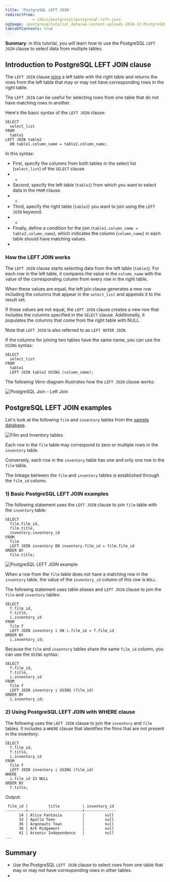 ```yaml
---
title: 'PostgreSQL LEFT JOIN'
redirectFrom: 
            - /docs/postgresql/postgresql-left-join
ogImage: /postgresqltutorial_data/wp-content-uploads-2018-12-PostgreSQL-Join-Left-Join.png
tableOfContents: true
---
```


**Summary**: in this tutorial, you will learn how to use the PostgreSQL `LEFT JOIN` clause to select data from multiple tables.



## Introduction to PostgreSQL LEFT JOIN clause



The `LEFT JOIN` clause [joins](/docs/postgresql/postgresql-joins) a left table with the right table and returns the rows from the left table that may or may not have corresponding rows in the right table.



The `LEFT JOIN` can be useful for selecting rows from one table that do not have matching rows in another.



Here's the basic syntax of the `LEFT JOIN` clause:



```
SELECT
  select_list
FROM
  table1
LEFT JOIN table2
  ON table1.column_name = table2.column_name;
```



In this syntax:



- First, specify the columns from both tables in the select list (`select_list`) of the `SELECT` clause.
- -
- Second, specify the left table (`table1`) from which you want to select data in the `FROM` clause.
- -
- Third, specify the right table (`table2`) you want to join using the `LEFT JOIN` keyword.
- -
- Finally, define a condition for the join (`table1.column_name = table2.column_name`), which indicates the column (`column_name`) in each table should have matching values.
- 


### How the LEFT JOIN works



The `LEFT JOIN` clause starts selecting data from the left table (`table1`). For each row in the left table, it compares the value in the `column_name` with the value of the corresponding column from every row in the right table.



When these values are equal, the left join clause generates a new row including the columns that appear in the `select_list` and appends it to the result set.



If these values are not equal, the `LEFT JOIN` clause creates a new row that includes the columns specified in the `SELECT` clause. Additionally, it populates the columns that come from the right table with NULL.



Note that `LEFT JOIN` is also referred to as `LEFT OUTER JOIN`.



If the columns for joining two tables have the same name, you can use the `USING` syntax:



```
SELECT
  select_list
FROM
  table1
  LEFT JOIN table2 USING (column_name);
```



The following Venn diagram illustrates how the `LEFT JOIN` clause works:



![PostgreSQL Join - Left Join](/postgresqltutorial_data/wp-content-uploads-2018-12-PostgreSQL-Join-Left-Join.png)



## PostgreSQL LEFT JOIN examples



Let's look at the following `film` and `inventory` tables from the [sample database](https://www.postgresqltutorial.com/postgresql-getting-started/postgresql-sample-database/).



![Film and Inventory tables](/postgresqltutorial_data/wp-content-uploads-2013-05-film-and-inventory-tables.png)



Each row in the `film` table may correspond to zero or multiple rows in the `inventory` table.



Conversely, each row in the `inventory` table has one and only one row in the `film` table.



The linkage between the `film` and `inventory` tables is established through the `film_id` column.



### 1) Basic PostgreSQL LEFT JOIN examples



The following statement uses the `LEFT JOIN` clause to join `film` table with the `inventory` table:



```
SELECT
  film.film_id,
  film.title,
  inventory.inventory_id
FROM
  film
  LEFT JOIN inventory ON inventory.film_id = film.film_id
ORDER BY
  film.title;
```



![PostgreSQL LEFT JOIN example](/postgresqltutorial_data/wp-content-uploads-2020-07-PostgreSQL-LEFT-JOIN-join-two-tables-example.png)



When a row from the `film` table does not have a matching row in the `inventory` table, the value of the `inventory_id` column of this row is `NULL`.



The following statement uses table aliases and `LEFT JOIN` clause to join the `film` and `inventory` tables:



```
SELECT
  f.film_id,
  f.title,
  i.inventory_id
FROM
  film f
  LEFT JOIN inventory i ON i.film_id = f.film_id
ORDER BY
  i.inventory_id;
```



Because the `film` and `inventory` tables share the same `film_id` column, you can use the `USING` syntax:



```
SELECT
  f.film_id,
  f.title,
  i.inventory_id
FROM
  film f
  LEFT JOIN inventory i USING (film_id)
ORDER BY
  i.inventory_id;
```



### 2) Using PostgreSQL LEFT JOIN with WHERE clause



The following uses the `LEFT JOIN` clause to join the `inventory` and `film` tables. It includes a `WHERE` clause that identifies the films that are not present in the inventory:



```
SELECT
  f.film_id,
  f.title,
  i.inventory_id
FROM
  film f
  LEFT JOIN inventory i USING (film_id)
WHERE
  i.film_id IS NULL
ORDER BY
  f.title;
```



Output:



```
 film_id |         title          | inventory_id
---------+------------------------+--------------
      14 | Alice Fantasia         |         null
      33 | Apollo Teen            |         null
      36 | Argonauts Town         |         null
      38 | Ark Ridgemont          |         null
      41 | Arsenic Independence   |         null
...
```



## Summary



- Use the PostgreSQL `LEFT JOIN` clause to select rows from one table that may or may not have corresponding rows in other tables.
- 

